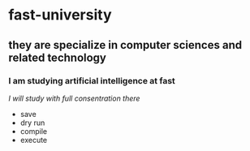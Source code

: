   # fast-university
  ## they are specialize in computer sciences and related technology
  ### I am studying artificial intelligence at fast
*I will study with full consentration there*
- save
- dry run
- compile
- execute
